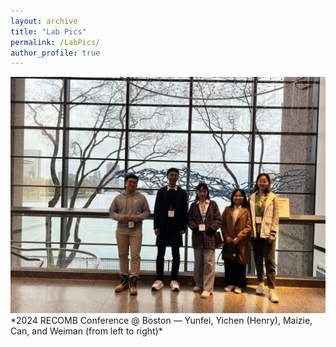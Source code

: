 ```yaml
---
layout: archive
title: "Lab Pics"
permalink: /LabPics/
author_profile: true
---
```



<img src="/images/labpics/recomb2024_1-1024x768.jpg" class="lab-pic">
*2024 RECOMB Conference @ Boston — Yunfei, Yichen (Henry), Maizie, Can, and Weiman (from left to right)*